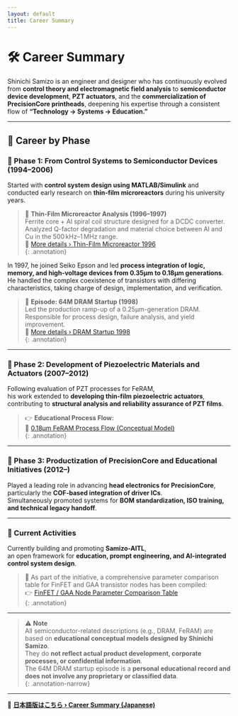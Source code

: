 ```yaml
---
layout: default 
title: Career Summary
---
```


# 🛠️ **Career Summary**

Shinichi Samizo is an engineer and designer who has continuously evolved from **control theory and electromagnetic field analysis** to **semiconductor device development**, **PZT actuators**, and the **commercialization of PrecisionCore printheads**, deepening his expertise through a consistent flow of **“Technology → Systems → Education.”**

---

## 📘 Career by Phase

### 🔹 Phase 1: From Control Systems to Semiconductor Devices (1994–2006)

Started with **control system design using MATLAB/Simulink** and conducted early research on **thin-film microreactors** during his university years.

> 🧪 **Thin-Film Microreactor Analysis (1996–1997)**  
> Ferrite core + Al spiral coil structure designed for a DCDC converter.  
> Analyzed Q-factor degradation and material choice between Al and Cu in the 500 kHz–1 MHz range.  
> 🔗 [More details › Thin-Film Microreactor 1996](https://samizo-aitl.github.io/Edusemi-Plus/archive/in1996/thinfilm_microreactor.html)  
{: .annotation}

In 1997, he joined Seiko Epson and led **process integration of logic, memory, and high-voltage devices from 0.35μm to 0.18μm generations**.  
He handled the complex coexistence of transistors with differing characteristics, taking charge of design, implementation, and verification.

> 🧩 **Episode: 64M DRAM Startup (1998)**  
> Led the production ramp-up of a 0.25μm-generation DRAM.  
> Responsible for process design, failure analysis, and yield improvement.  
> 🔗 [More details › DRAM Startup 1998](https://samizo-aitl.github.io/Edusemi-Plus/archive/in1998/DRAM_Startup_64M_1998.html)  
{: .annotation}

---

### 🔹 Phase 2: Development of Piezoelectric Materials and Actuators (2007–2012)

Following evaluation of PZT processes for FeRAM,  
his work extended to **developing thin-film piezoelectric actuators**, contributing to **structural analysis and reliability assurance of PZT films**.

> 👉 **Educational Process Flow:**  
> 📘 [0.18μm FeRAM Process Flow (Conceptual Model)](https://samizo-aitl.github.io/Edusemi-v4x/d_chapter1_memory_technologies/doc_FeRAM/0.18um_FeRAM_ProcessFlow)  
{: .annotation}

---

### 🔹 Phase 3: Productization of PrecisionCore and Educational Initiatives (2012–)

Played a leading role in advancing **head electronics for PrecisionCore**,  
particularly the **COF-based integration of driver ICs**.  
Simultaneously promoted systems for **BOM standardization, ISO training, and technical legacy handoff**.

---

### 🎯 Current Activities

Currently building and promoting **Samizo-AITL**,  
an open framework for **education, prompt engineering, and AI-integrated control system design**.

> 📌 As part of the initiative, a comprehensive parameter comparison table for FinFET and GAA transistor nodes has been compiled:  
> 👉 [FinFET / GAA Node Parameter Comparison Table](https://samizo-aitl.github.io/Edusemi-v4x/f_chapter1_finfet_gaa/appendixf1_05_node_params)  
{: .annotation}

---

> ⚠️ **Note**  
> All semiconductor-related descriptions (e.g., DRAM, FeRAM) are based on **educational conceptual models designed by Shinichi Samizo**.  
> They do **not reflect actual product development, corporate processes, or confidential information**.  
> The 64M DRAM startup episode is a **personal educational record and does not involve any proprietary or classified data**.  
{: .annotation-narrow}

---

🔗 **[日本語版はこちら › Career Summary (Japanese)](./career-summary.md)**
